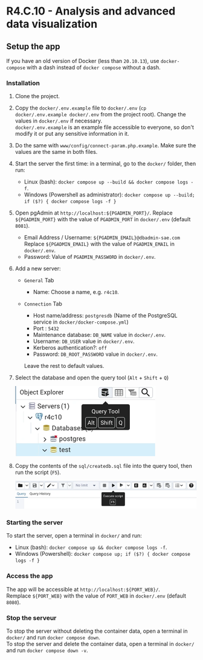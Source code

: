 # R4.C.10 - Analysis and advanced data visualization

## Setup the app

If you have an old version of Docker (less than `20.10.13`),
use `docker-compose` with a dash instead of `docker compose` without a dash.

### Installation

 1. Clone the project.

 2. Copy the `docker/.env.example` file to `docker/.env`
    (`cp docker/.env.example docker/.env` from the project root).
    Change the values in `docker/.env` if necessary.<br>
    `docker/.env.example` is an example file accessible to everyone,
    so don't modify it or put any sensitive information in it.

 3. Do the same with `www/config/connect-param.php.example`.
    Make sure the values are the same in both files.

 4. Start the server the first time: in a terminal, go to the `docker/` folder, then run:
      - Linux (bash): `docker compose up --build && docker compose logs -f`.
      - Windows (Powershell as administrator): `docker compose up --build; if ($?) { docker compose logs -f }`

 5. Open pgAdmin at `http://localhost:${PGADMIN_PORT}/`.
    Replace `${PGADMIN_PORT}` with the value of `PGADMIN_PORT` in `docker/.env` (default `8081`).
      - Email Address / Username: `${PGADMIN_EMAIL}@dbadmin-sae.com`
        Replace `${PGADMIN_EMAIL}` with the value of `PGADMIN_EMAIL` in `docker/.env`.
      - Password: Value of `PGADMIN_PASSWORD` in `docker/.env`.

 6. Add a new server:

      - `General` Tab
          - Name: Choose a name, e.g. `r4c10`.

      - `Connection` Tab
          - Host name/address: `postgresdb` (Name of the PostgreSQL service in `docker/docker-compose.yml`)
          - Port&nbsp;: `5432`
          - Maintenance database: `DB_NAME` value in `docker/.env`.
          - Username: `DB_USER` value in `docker/.env`.
          - Kerberos authentication?: `off`
          - Password: `DB_ROOT_PASSWORD` value in `docker/.env`.

        Leave the rest to default values.

 7. Select the database and open the query tool (`Alt` + `Shift` + `Q`)

    ![The button with a BDD icon and an arrow in front of it](readme-images/query-tool.webp)

 8. Copy the contents of the `sql/createdb.sql` file into the query tool, then run the script (`F5`).

    ![The button with an arrow](readme-images/execute-script.webp)

### Starting the server

To start the server, open a terminal in `docker/` and run:

- Linux (bash): `docker compose up && docker compose logs -f`.
- Windows (Powershell): `docker compose up; if ($?) { docker compose logs -f }`

### Access the app

The app will be accessible at `http://localhost:${PORT_WEB}/`.<br>
Remplace `${PORT_WEB}` with the value of `PORT_WEB` in `docker/.env` (default `8080`).

### Stop the serveur

To stop the server without deleting the container data,
open a terminal in `docker/` and run `docker compose down`.<br>
To stop the server and delete the container data,
open a terminal in `docker/` and run `docker compose down -v`.
